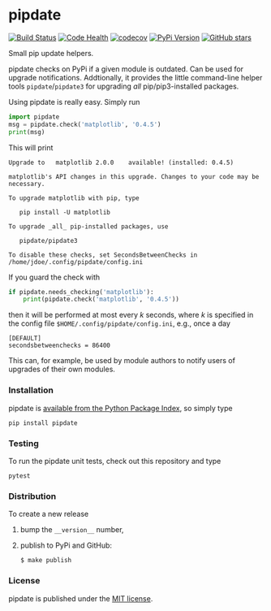 # pipdate

[![Build
Status](https://travis-ci.org/nschloe/pipdate.svg?branch=master)](https://travis-ci.org/nschloe/pipdate)
[![Code Health](https://landscape.io/github/nschloe/pipdate/master/landscape.png)](https://landscape.io/github/nschloe/pipdate/master)
[![codecov](https://codecov.io/gh/nschloe/pipdate/branch/master/graph/badge.svg)](https://codecov.io/gh/nschloe/pipdate)
[![PyPi Version](https://img.shields.io/pypi/v/pipdate.svg)](https://pypi.python.org/pypi/pipdate)
[![GitHub stars](https://img.shields.io/github/stars/nschloe/pipdate.svg?style=social&label=Star&maxAge=2592000)](https://github.com/nschloe/pipdate)

Small pip update helpers.

pipdate checks on PyPi if a given module is outdated. Can be used for upgrade
notifications. Addtionally, it provides the little command-line helper tools
`pipdate`/`pipdate3` for upgrading _all_ pip/pip3-installed packages.

Using pipdate is really easy. Simply run
```python
import pipdate
msg = pipdate.check('matplotlib', '0.4.5')
print(msg)
```
This will print
```
Upgrade to   matplotlib 2.0.0    available! (installed: 0.4.5)

matplotlib's API changes in this upgrade. Changes to your code may be necessary.

To upgrade matplotlib with pip, type

   pip install -U matplotlib

To upgrade _all_ pip-installed packages, use

   pipdate/pipdate3

To disable these checks, set SecondsBetweenChecks in
/home/jdoe/.config/pipdate/config.ini
```

If you guard the check with
```python
if pipdate.needs_checking('matplotlib'):
    print(pipdate.check('matplotlib', '0.4.5'))
```
then it will be performed at most every _k_ seconds, where _k_ is specified
in the config file `$HOME/.config/pipdate/config.ini`, e.g., once a day
```
[DEFAULT]
secondsbetweenchecks = 86400
```

This can, for example, be used by module authors to notify users of upgrades of
their own modules.

### Installation

pipdate is [available from the Python Package
Index](https://pypi.python.org/pypi/pipdate/), so simply type
```
pip install pipdate
```

### Testing

To run the pipdate unit tests, check out this repository and type
```
pytest
```

### Distribution

To create a new release

1. bump the `__version__` number,

2. publish to PyPi and GitHub:
    ```
    $ make publish
    ```

### License

pipdate is published under the [MIT license](https://en.wikipedia.org/wiki/MIT_License).
